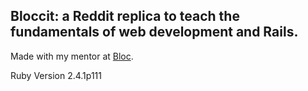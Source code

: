 ## Bloccit: a Reddit replica to teach the fundamentals of web development and Rails.

Made with my mentor at [Bloc](http://bloc.io).


Ruby Version 2.4.1p111
